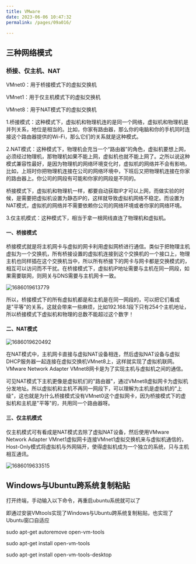 ```yaml
---
title: VMware
date: 2023-06-06 10:47:32
permalink: /pages/09a016/

---
```

## 三种网络模式

### 桥接、仅主机、NAT

VMnet0：用于桥接模式下的虚拟交换机

VMnet1：用于仅主机模式下的虚拟交换机

VMnet8：用于NAT模式下的虚拟交换机

 

 

1.桥接模式：这种模式下，虚拟机和物理机连的是同一个网络，虚拟机和物理机是并列关系，地位是相当的。比如，你家有路由器，那么你的电脑和你的手机同时连接这个路由器提供的Wi-Fi，那么它们的关系就是这种模式。

 

2.NAT模式：这种模式下，物理机会充当一个“路由器”的角色，虚拟机要想上网，必须经过物理机，那物理机如果不能上网，虚拟机也就不能上网了。之所以说这种模式兼容性最好，是因为物理机的网络环境变化时，虚拟机的网络并不会有影响，比如，上班时你把物理机连接在公司的网络环境中，下班后又把物理机连接在你家的路由器上。你公司的网段有可能和你家的网段是不同的。

 

桥接模式下，虚拟机和物理机一样，都要自动获取IP才可以上网，而做实验的时候，是需要把虚拟机设置为静态IP的，这样就导致虚拟机网络不稳定。而设置为NAT模式，虚拟机的网络并不需要依赖你公司的网络环境或者你家的网络环境。

 

3.仅主机模式：这种模式下，相当于拿一根网线直连了物理机和虚拟机。

#### 一、桥接模式

桥接模式就是将主机网卡与虚拟的网卡利用虚拟网桥进行通信。类似于把物理主机虚拟为一个交换机，所有桥接设置的虚拟机连接到这个交换机的一个接口上，物理主机也同样插在这个交换机当中，所以所有桥接下的网卡与网卡都是交换模式的，相互可以访问而不干扰。在桥接模式下，虚拟机IP地址需要与主机在同一网段，如果需要联网，则网关与DNS需要与主机网卡一致。 

![1686019613779](/assets/1686019613779.png)

所以，桥接模式下的所有虚拟机都是和主机是在同一网段的，可以把它们看成是"平等"的关系，这就会带来一些麻烦，比如192.168.1段下只有254个主机地址，所以桥接模式下虚拟机和物理的总数不能超过这个数字！

#### 二、NAT模式

![1686019620492](/assets/1686019620492.png)

在NAT模式中，主机网卡直接与虚拟NAT设备相连，然后虚拟NAT设备与虚拟DHCP服务器一起连接在虚拟交换机VMnet8上，这样就实现了虚拟机联网。VMware Network Adapter VMnet8网卡是为了实现主机与虚拟机之间的通信。

 

可见NAT模式下主机更像是虚拟机们的"路由器"，通过VMnet8虚拟网卡为虚拟机分发地址。所以虚拟机和主机不再同一网段下，可以理解为主机是虚拟机的"上级"，这也就是为什么桥接模式没有VMnet0这个虚拟网卡，因为桥接模式下的虚拟机和主机是"平等"的，共用同一个路由器呀。

 

#### 三、仅主机模式

仅主机模式可有看成是NAT模式去除了虚拟NAT设备，然后使用VMware Network Adapter VMnet1虚拟网卡连接VMnet1虚拟交换机来与虚拟机通信的，Host-Only模式将虚拟机与外网隔开，使得虚拟机成为一个独立的系统，只与主机相互通讯。

![1686019633515](/assets/1686019633515.png)



## Windows与Ubuntu跨系统复制粘贴

打开终端，手动输入以下命令，再重启ubuntu系统就可以了

即通过安装VMtools实现了Windows与Ubuntu跨系统复制粘贴，也实现了Ubuntu窗口自适应

 

sudo apt-get autoremove open-vm-tools

sudo apt-get install open-vm-tools

sudo apt-get install open-vm-tools-desktop